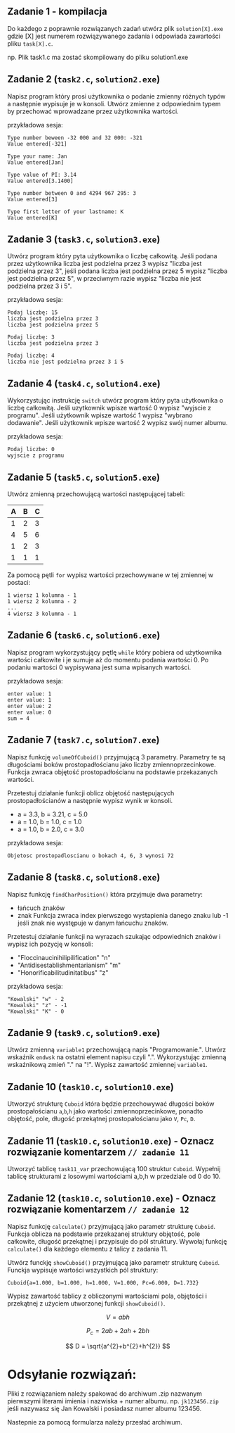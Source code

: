 ## Zadanie 1 - kompilacja
Do każdego z poprawnie rozwiązanych zadań utwórz plik `solution[X].exe` gdzie [X] jest numerem rozwiązywanego zadania i odpowiada zawartości pliku `task[X].c`.

np. Plik task1.c ma zostać skompilowany do pliku solution1.exe

## Zadanie 2  (`task2.c`, `solution2.exe`)

Napisz program który prosi użytkownika o podanie zmienny różnych typów a następnie wypisuje je w konsoli. Utwórz zmienne z odpowiednim typem by przechować wprowadzane przez użytkownika wartości.

przykładowa sesja:


```terminal
Type number beween -32 000 and 32 000: -321
Value entered[-321]

Type your name: Jan
Value entered[Jan]

Type value of PI: 3.14
Value entered[3.1400]

Type number between 0 and 4294 967 295: 3
Value entered[3]

Type first letter of your lastname: K
Value entered[K]
```

## Zadanie 3  (`task3.c`, `solution3.exe`)

Utwórz program który pyta użytkownika o liczbę całkowitą. Jeśli podana przez użytkownika liczba jest podzielna przez 3 wypisz "liczba jest podzielna przez 3", jeśli podana liczba jest podzielna przez 5 wypisz "liczba jest podzielna przez 5", w przeciwnym razie wypisz "liczba nie jest podzielna przez 3 i 5".

przykładowa sesja:

```terminal
Podaj liczbę: 15
liczba jest podzielna przez 3
liczba jest podzielna przez 5
```

```terminal
Podaj liczbę: 3
liczba jest podzielna przez 3
```

```terminal
Podaj liczbę: 4
liczba nie jest podzielna przez 3 i 5
```

## Zadanie 4  (`task4.c`, `solution4.exe`)

Wykorzystując instrukcję `switch` utwórz program który pyta użytkownika o liczbę całkowitą. 
Jeśli uzytkownik wpisze wartość 0 wypisz "wyjscie z programu". 
Jeśli użytkownik wpisze wartość 1 wypisz "wybrano dodawanie".
Jeśli użytkownik wpisze wartość 2 wypisz swój numer albumu.

przykładowa sesja:
```terminal
Podaj liczbe: 0
wyjscie z programu
```

## Zadanie 5  (`task5.c`, `solution5.exe`)

Utwórz zmienną przechowującą wartości następującej tabeli:

| A | B | C |
|---|---|---|
| 1 | 2 | 3 |
| 4 | 5 | 6 |
| 1 | 2 | 3 |
| 1 | 1 | 1 |

Za pomocą pętli `for` wypisz wartości przechowywane w tej zmiennej w postaci:

```terminal
1 wiersz 1 kolumna - 1
1 wiersz 2 kolumna - 2
...
4 wiersz 3 kolumna - 1
```

## Zadanie 6  (`task6.c`, `solution6.exe`)

Napisz program wykorzystujący pętlę `while` który pobiera od użytkownika wartości całkowite i je sumuje aż do momentu podania wartości 0. Po podaniu wartości 0 wypisywana jest suma wpisanych wartości.

przykładowa sesja:

```terminal
enter value: 1
enter value: 1
enter value: 2
enter value: 0
sum = 4
```

## Zadanie 7  (`task7.c`, `solution7.exe`)

Napisz funkcję `volumeOfCuboid()` przyjmującą 3 parametry. Parametry te są długościami boków prostopadłościanu jako liczby zmiennoprzecinkowe. Funkcja zwraca objętość prostopadłościanu na podstawie przekazanych wartości.

Przetestuj działanie funkcji oblicz objętość następujących prostopadłościanów a następnie wypisz wynik w konsoli.
- a = 3.3, b = 3.21, c = 5.0
- a = 1.0, b = 1.0, c = 1.0
- a = 1.0, b = 2.0, c = 3.0

przykładowa sesja:
```terminal
Objetosc prostopadloscianu o bokach 4, 6, 3 wynosi 72
```

## Zadanie 8  (`task8.c`, `solution8.exe`)

Napisz funkcję `findCharPosition()` która przyjmuje dwa parametry:
- łańcuch znaków
- znak
Funkcja zwraca index pierwszego wystapienia danego znaku lub -1 jeśli znak nie występuje w danym łańcuchu znaków.

Przetestuj działanie funkcji na wyrazach szukając odpowiednich znaków i wypisz ich pozycję w konsoli:
- "Floccinaucinihilipilification" "n"
- "Antidisestablishmentarianism" "m"
- "Honorificabilitudinitatibus" "z"

przykładowa sesja:

```terminal
"Kowalski" "w" - 2
"Kowalski" "z" - -1
"Kowalski" "K" - 0
```

## Zadanie 9  (`task9.c`, `solution9.exe`)

Utwórz zmienną `variable1` przechowującą napis "Programowanie.".
Utwórz wskaźnik `endwsk` na ostatni element napisu czyli ".".
Wykorzystując zmienną wskaźnikową zmień "." na "!".
Wypisz zawartość zmiennej `variable1`.

## Zadanie 10 (`task10.c`, `solution10.exe`)

Utworzyć strukturę `Cuboid` która będzie przechowywać długości boków prostopałościanu `a`,`b`,`h` jako wartości zmiennoprzecinkowe, ponadto objętość, pole, długość przekątnej prostopałościanu jako `V`, `Pc`, `D`.

## Zadanie 11 (`task10.c`, `solution10.exe`) - Oznacz rozwiązanie komentarzem `// zadanie 11`

Utworzyć tablicę `task11_var` przechowującą 100 struktur `Cuboid`. Wypełnij tablicę strukturami z losowymi wartościami a,b,h w przedziale od 0 do 10.

## Zadanie 12 (`task10.c`, `solution10.exe`) - Oznacz rozwiązanie komentarzem `// zadanie 12`

Napisz funkcję `calculate()` przyjmującą jako parametr strukturę `Cuboid`. Funkcja oblicza na podstawie przekazanej struktury objętość, pole całkowite, długość przekątnej i przypisuje do pól struktury. Wywołaj funkcję `calculate()` dla każdego elementu z talicy z zadania 11.

Utwórz funckję `showCuboid()` przyjmującą jako parametr strukturę `Cuboid`. Funckja wypisuje wartości wszystkich pól struktury:
```terminal
Cuboid{a=1.000, b=1.000, h=1.000, V=1.000, Pc=6.000, D=1.732}
```

Wypisz zawartość tablicy z obliczonymi wartościami pola, objętości i przekątnej z użyciem utworzonej funkcji `showCuboid()`.

$$
V = abh
$$

$$
P_c = 2ab + 2ah + 2bh
$$

$$
D = \sqrt{a^{2}+b^{2}+h^{2}}
$$

# Odsyłanie rozwiązań:

Pliki z rozwiązaniem należy spakować do archiwum .zip nazwanym pierwszymi literami imienia i nazwiska + numer albumu. np. `jk123456.zip` jeśli nazywasz się Jan Kowalski i posiadasz numer albumu 123456.

Nastepnie za pomocą formularza należy przesłać archiwum.


